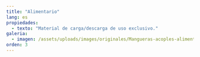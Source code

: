 ```yaml
---
title: "Alimentario"
lang: es
propiedades:
  - texto: "Material de carga/descarga de uso exclusivo."
galeria:
  - imagen: /assets/uploads/images/originales/Mangueras-acoples-alimentario.jpg
orden: 3
---
```

